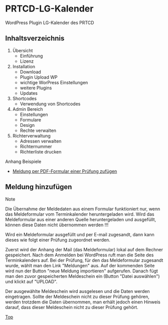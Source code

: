 # PRTCD-LG-Kalender
WordPress Plugin LG-Kalender des PRTCD

## Inhaltsverzeichnis
1. Übersicht
    - Einführung
    - Lizenz
2. Installation
    - Download
    - Plugin Upload WP
    - wichtige WorPress Einstellungen
    - weitere Plugins
    - Updates
3. Shortcodes
    - Verwendung von Shortcodes
4. Admin Bereich
    - Einstellungen
    - Formulare
    - Design
    - Rechte verwalten
5. Richterverwaltung
    - Adressen verwalten
    - Richternummer
    - Richterliste drucken

Anhang Beispiele
- [Meldung per PDF-Formular einer Prüfung zufügen](#meldung-hinzufügen)

## Meldung hinzufügen

> [!NOTE]
> Die Übernahme der Meldedaten aus einem Formular funktioniert nur, wenn das Meldeformular vom Terminkalender heruntergeladen wird. Wird das Meldeformular aus einer anderen Quelle heruntergeladen und ausgefüllt, können diese Daten nicht übernommen werden !!!

Wird ein Meldeformular ausgefüllt und per E-mail zugesandt, dann kann dieses wie folgt einer Prüfung zugeordnet werden.

Zuerst wird der Anhang der Mail (das Meldeformular) lokal auf dem Rechner gespeichert. Nach dem Anmelden bei WordPress ruft man die Seite des Terminkalenders
auf. Bei der Prüfung, für den das Meldeformular zugesandt wurde, wählt man den Link "Meldungen" aus. Auf der kommenden Seite wird nun der Button "neue Meldung importieren" aufgerufen. Danach fügt man den zuvor gespeicherten Meldeschein ein (Button "Datei auswählen") und klickt auf "UPLOAD".

Der ausgewählte Meldeschein wird ausgelesen und die Daten werden eingetragen. Sollte der Meldeschein nicht zu dieser Prüfung gehören, werden trotzdem die Daten übernommen, man erhält jedoch einen Hinweis darauf, dass dieser Meldeschein nicht zu dieser Prüfung gehört.

[Top](#inhaltsverzeichnis)
